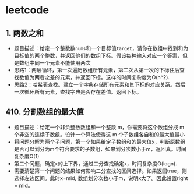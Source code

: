 # leetcode

## 1. 两数之和
- 题目描述：给定一个整数数`nums`和一个目标值`target`，请你在数组中找到和为目标值的两个整数，并返回他们的数组下标。假设每种输入对应一个答案，但是数组中同一个元素不能使用两次
- 思路1：两层循环，第一次遍历数组所有元素，第二次从第一次的下标往后查找数值为两者之差的元素，并返回下标。这样的时间复杂度为O(n^2).
- 思路2：哈希表查找。建立一个字典存储所有元素和其下标的对应关系。然后一次循环所有元素，查找字典是否存在差值。返回下标。

## 410. 分割数组的最大值
- 题目描述：给定一个非负整数数组和一个整数 m，你需要将这个数组分成 m 个非空的连续子数组。设计一个算法使得这 m 个子数组各自和的最大值最小
- 将问题分解为两个子问题，第一个如果给定子数组和的最大值x，判断原数组是否可以划分为m个符合要求的子数组，如果划分次数小于m，返回真。时间复杂度O(1)
- 第二个问题，确定x的上下界，通过二分查找确定x，时间复杂度O(logn). 
- 需要清楚第一个问题的结果如何影响二分查找的区间选择。如果返回true，则选择左边区间。此时x=mid, 数组划分次数小于m，说明x大了。因此设置right = mid。